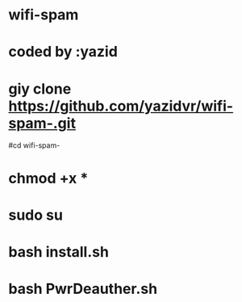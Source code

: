 # wifi-spam

# coded by :yazid

# giy clone https://github.com/yazidvr/wifi-spam-.git

#cd wifi-spam-

# chmod +x * 

# sudo su

# bash install.sh

# bash PwrDeauther.sh 

